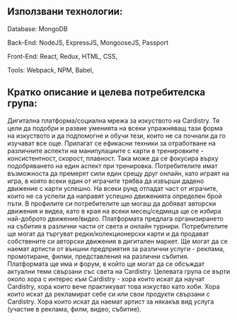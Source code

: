 
## Използвани технологии:

Database: MongoDB

Back-End: NodeJS, ExpressJS, MongooseJS, Passport

Front-End: React, Redux, HTML, CSS,

Tools: Webpack, NPM, Babel,

## Кратко описание и целева потребителска група:

Дигитална платформа/социална мрежа за изкуството на Cardistry. Тя цели да подобри и развие уменията на всеки упражняващ тази форма на изкуството и да подпомогне и обучи тези, които не са почнали да го изучават все още. Прилагат се ефикасни техники за отработване на различните аспекти на манипулациите с карти в тренировките - консистентност, скорост, плавност. Така може да се фокусира върху подобряването на един аспект при тренировка. Потребителите имат възможноста да премерят сили един срещу друг онлайн, като играят на игра, в която всеки един от играчите трябва да извърши дадено движение с карти успешно.  На всеки рунд отпадат част от играчите, които не са успели да направят успешно движенията определен брой пъти. В профилите си потребителите ще могаш да добяват авторски движения и видеа, като в края на всеки месец/седмица ще се избира най-доброто движение/видео. Платформата предлага организирането на събития в различни части от света и онлайн турнири.  Потребителите ще могат да търгуват редки/колекционерски карти и да продават собствените си авторски движения в дигитален маркет. Ще могат да се наемат артисти от външни предприятия за различни услуги - реклама, промотиране, филми, представления на различни събития. Платформата ще има и форум, в който ще могат да се обсъждат актуални теми свързани със света на Cardistry. Целевата група се върти около хора с интерес към Cardistry -  хора които искат да научат Cardistry, хора които вече практикуват това изкуство като хоби. Хора които искат да рекламират себе си или свои продукти свързани с Cardistry. Хора които искат да наемат артист за някакъв вид услуга (участие в реклама, филм, видео, събитие).
